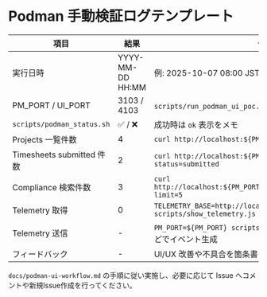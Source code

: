 # Podman 手動検証ログテンプレート

| 項目 | 結果 | 備考 |
| ---- | ---- | ---- |
| 実行日時 | YYYY-MM-DD HH:MM | 例: 2025-10-07 08:00 JST |
| PM_PORT / UI_PORT | 3103 / 4103 | `scripts/run_podman_ui_poc.sh --detach` の引数 |
| `scripts/podman_status.sh` | ✅ / ❌ | 成功時は `ok` 表示をメモ |
| Projects 一覧件数 | 4 | `curl http://localhost:${PM_PORT}/api/v1/projects` |
| Timesheets submitted 件数 | 2 | `curl http://localhost:${PM_PORT}/api/v1/timesheets?status=submitted` |
| Compliance 検索件数 | 3 | `curl http://localhost:${PM_PORT}/api/v1/compliance/invoices?limit=5` |
| Telemetry 取得 | 0 | `TELEMETRY_BASE=http://localhost:${PM_PORT} node scripts/show_telemetry.js` |
| Telemetry 送信 | - | `PM_PORT=${PM_PORT} scripts/send_telemetry_sample.sh` などでイベント生成 |
| フィードバック | - | UI/UX 改善や不具合を箇条書き |

`docs/podman-ui-workflow.md` の手順に従い実施し、必要に応じて Issue へコメントや新規Issue作成を行ってください。
